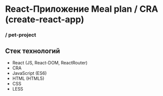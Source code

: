 # React-Приложение Meal plan / CRA (create-react-app)

### / pet-project

## Стек технологий

- React (JS, React-DOM, ReactRouter)
- CRA
- JavaScript (ES6)
- HTML (HTML5)
- CSS
- LESS
